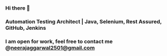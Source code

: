 ### Hi there 👋
### Automation Testing Architect | Java, Selenium, Rest Assured, GitHub, Jenkins
### I am open for work, feel free to contact me @neerajaggarwal2501@gmail.com

<!--
**neerajaggarwal2501/neerajaggarwal2501** is a ✨ _special_ ✨ repository because its `README.md` (this file) appears on your GitHub profile.

Here are some ideas to get you started:

- 🔭 I’m currently working on ...
- 🌱 I’m currently learning ...
- 👯 I’m looking to collaborate on ...
- 🤔 I’m looking for help with ...
- 💬 Ask me about ...
- 📫 How to reach me: ...
- 😄 Pronouns: ...
- ⚡ Fun fact: ...
-->
